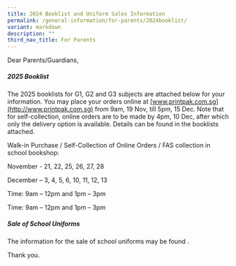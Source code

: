 ```yaml
---
title: 2024 Booklist and Uniform Sales Information
permalink: /general-information/for-parents/2024booklist/
variant: markdown
description: ""
third_nav_title: For Parents
---
```

Dear Parents/Guardians,

##### **2025 Booklist**
The 2025 booklists for G1, G2 and G3 subjects are attached below for your information. You may place your orders online at [www.printpak.com.sg](http://www.printpak.com.sg) from 9am, 19 Nov, till 5pm, 15 Dec. Note that for self-collection, online orders are to be made by 4pm, 10 Dec, after which only the delivery option is available. Details can be found in the booklists attached.




Walk-in Purchase / Self-Collection of Online Orders / FAS collection in school bookshop:

        
November - 21, 22, 25, 26, 27, 28

December – 3, 4, 5, 6, 10, 11, 12, 13

Time: 9am – 12pm and 1pm – 3pm

Time: 9am – 12pm and 1pm – 3pm




##### **Sale of School Uniforms**
The information for the sale of school uniforms may be found .


Thank you.